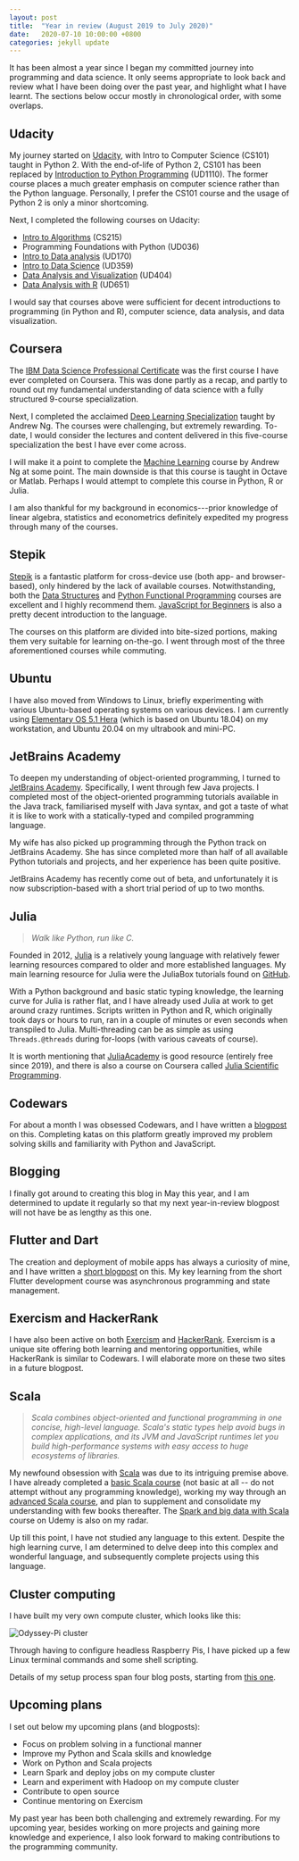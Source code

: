 ```yaml
---
layout: post
title:  "Year in review (August 2019 to July 2020)"
date:   2020-07-10 10:00:00 +0800
categories: jekyll update
---
```


It has been almost a year since I began my committed journey into programming and data science. It only seems appropriate to look back and review what I have been doing over the past year, and highlight what I have learnt. The sections below occur mostly in chronological order, with some overlaps.

## Udacity
My journey started on [Udacity](https://www.udacity.com), with Intro to Computer Science (CS101) taught in Python 2. With the end-of-life of Python 2, CS101 has been replaced by [Introduction to Python Programming](https://www.udacity.com/course/introduction-to-python--ud1110) (UD1110). The former course places a much greater emphasis on computer science rather than the Python language. Personally, I prefer the CS101 course and the usage of Python 2 is only a minor shortcoming.

Next, I completed the following courses on Udacity:
- [Intro to Algorithms](https://www.udacity.com/course/intro-to-algorithms--cs215) (CS215)
- Programming Foundations with Python (UD036)
- [Intro to Data analysis](https://www.udacity.com/course/intro-to-data-analysis--ud170) (UD170)
- [Intro to Data Science](https://www.udacity.com/course/intro-to-data-science--ud359) (UD359)
- [Data Analysis and Visualization](https://www.udacity.com/course/data-analysis-and-visualization--ud404) (UD404)
- [Data Analysis with R](https://www.udacity.com/course/data-analysis-with-r--ud651) (UD651)

I would say that courses above were sufficient for decent introductions to programming (in Python and R), computer science, data analysis, and data visualization.

## Coursera
The [IBM Data Science Professional Certificate](https://www.coursera.org/professional-certificates/ibm-data-science) was the first course I have ever completed on Coursera. This was done partly as a recap, and partly to round out my fundamental understanding of data science with a fully structured 9-course specialization.

Next, I completed the acclaimed [Deep Learning Specialization](https://www.coursera.org/specializations/deep-learning) taught by Andrew Ng. The courses were challenging, but extremely rewarding. To-date, I would consider the lectures and content delivered in this five-course specialization the best I have ever come across.

I will make it a point to complete the [Machine Learning](https://www.coursera.org/learn/machine-learning) course by Andrew Ng at some point. The main downside is that this course is taught in Octave or Matlab. Perhaps I would attempt to complete this course in Python, R or Julia.

I am also thankful for my background in economics---prior knowledge of linear algebra, statistics and econometrics definitely expedited my progress through many of the courses.

## Stepik
[Stepik](https://stepik.org/) is a fantastic platform for cross-device use (both app- and browser-based), only hindered by the lack of available courses. Notwithstanding, both the [Data Structures](https://stepik.org/course/579/promo) and [Python Functional Programming](https://stepik.org/course/2057/promo) courses are excellent and I highly recommend them. [JavaScript for Beginners](https://stepik.org/course/3432/promo) is also a pretty decent introduction to the language.

The courses on this platform are divided into bite-sized portions, making them very suitable for learning on-the-go. I went through most of the three aforementioned courses while commuting.

## Ubuntu
I have also moved from Windows to Linux, briefly experimenting with various Ubuntu-based operating systems on various devices. I am currently using [Elementary OS 5.1 Hera](https://elementary.io/) (which is based on Ubuntu 18.04) on my workstation, and Ubuntu 20.04 on my ultrabook and mini-PC.

## JetBrains Academy
To deepen my understanding of object-oriented programming, I turned to [JetBrains Academy](https://www.jetbrains.com/academy/). Specifically, I went through few Java projects. I completed most of the object-oriented programming tutorials available in the Java track, familiarised myself with Java syntax, and got a taste of what it is like to work with a statically-typed and compiled programming language.

My wife has also picked up programming through the Python track on JetBrains Academy. She has since completed more than half of all available Python tutorials and projects, and her experience has been quite positive.

JetBrains Academy has recently come out of beta, and unfortunately it is now subscription-based with a short trial period of up to two months.

## Julia
> _Walk like Python, run like C._

Founded in 2012, [Julia](https://julialang.org/) is a relatively young language with relatively fewer learning resources compared to older and more established languages. My main learning resource for Julia were the JuliaBox tutorials found on [GitHub](https://github.com/JuliaComputing/JuliaBoxTutorials).

With a Python background and basic static typing knowledge, the learning curve for Julia is rather flat, and I have already used Julia at work to get around crazy runtimes. Scripts written in Python and R, which originally took days or hours to run, ran in a couple of minutes or even seconds when transpiled to Julia. Multi-threading can be as simple as using `Threads.@threads` during for-loops (with various caveats of course).

It is worth mentioning that [JuliaAcademy](https://juliaacademy.com/) is good resource (entirely free since 2019), and there is also a course on Coursera called [Julia Scientific Programming](https://www.coursera.org/learn/julia-programming).

## Codewars
For about a month I was obsessed Codewars, and I have written a [blogpost](https://zyf0717.github.io/jekyll/update/2020/05/06/learning-from-codewars.html) on this. Completing katas on this platform greatly improved my problem solving skills and familiarity with Python and JavaScript.

## Blogging
I finally got around to creating this blog in May this year, and I am determined to update it regularly so that my next year-in-review blogpost will not have be as lengthy as this one.

## Flutter and Dart
The creation and deployment of mobile apps has always a curiosity of mine, and I have written a [short blogpost](https://zyf0717.github.io/jekyll/update/2020/06/01/fluttering-and-darting.html) on this. My key learning from the short Flutter development course was asynchronous programming and state management.

## Exercism and HackerRank
I have also been active on both [Exercism](https://exercism.io/) and [HackerRank](https://www.hackerrank.com/). Exercism is a unique site offering both learning and mentoring opportunities, while HackerRank is similar to Codewars. I will elaborate more on these two sites in a future blogpost.

## Scala
> _Scala combines object-oriented and functional programming in one concise, high-level language. Scala's static types help avoid bugs in complex applications, and its JVM and JavaScript runtimes let you build high-performance systems with easy access to huge ecosystems of libraries._

My newfound obsession with [Scala](https://www.scala-lang.org/) was due to its intriguing premise above. I have already completed a [basic Scala course](https://www.udemy.com/course/rock-the-jvm-scala-for-beginners/) (not basic at all -- do not attempt without any programming knowledge), working my way through an [advanced Scala course](https://www.udemy.com/course/advanced-scala/), and plan to supplement and consolidate my understanding with few books thereafter. The [Spark and big data with Scala](https://www.udemy.com/course/spark-essentials/) course on Udemy is also on my radar.

Up till this point, I have not studied any language to this extent. Despite the high learning curve, I am determined to delve deep into this complex and wonderful language, and subsequently complete projects using this language.

## Cluster computing
I have built my very own compute cluster, which looks like this:

![Odyssey-Pi cluster](https://zyf0717.github.io/assets/images/odyssey-pi-cluster.jpg)

Through having to configure headless Raspberry Pis, I have picked up a few Linux terminal commands and some shell scripting.

Details of my setup process span four blog posts, starting from [this one](https://zyf0717.github.io/jekyll/update/2020/06/23/pi-clustering-hardware.html).

## Upcoming plans
I set out below my upcoming plans (and blogposts):
- Focus on problem solving in a functional manner 
- Improve my Python and Scala skills and knowledge
- Work on Python and Scala projects
- Learn Spark and deploy jobs on my compute cluster
- Learn and experiment with Hadoop on my compute cluster
- Contribute to open source
- Continue mentoring on Exercism

My past year has been both challenging and extremely rewarding. For my upcoming year, besides working on more projects and gaining more knowledge and experience, I also look forward to making contributions to the programming community.
